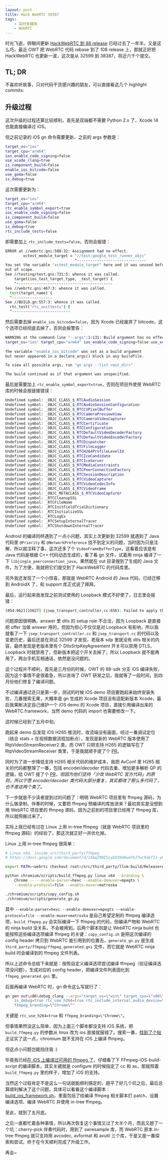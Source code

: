 ```yaml
---
layout: post
title: Hack WebRTC 38387
tags:
    - 实时多媒体
    - WebRTC
---
```


时光飞逝，转眼间更新 [HackWebRTC 到 88 release](/2021/06/21/Hack-WebRTC-32599/index.html) 已经过去了一年半。又是这么巧，最近 OWT 把 WebRTC 代码 rebase 到了 108 release 上，那就正好把 HackWebRTC 也更新一波，这次是从 32599 到 38387，将近六千个提交。

## TL; DR

不喜欢听故事，只对代码干货感兴趣的朋友，可以直接看这几个 highlight commits:

## 升级过程

这次升级的过程还算比较顺利，首先是双端都不需要 Python 2.x 了，Xcode 14 也能直接编译过 iOS。

但之前记录的 iOS gn 命令需要更新，之前的 args 参数是：

```bash
target_os="ios"
target_cpu="arm64"
ios_enable_code_signing=false
use_xcode_clang=true
is_component_build=false
enable_ios_bitcode=false
use_goma=false
is_debug=true
```

这次需要更新为：

```bash
target_os="ios"
target_cpu="arm64"
rtc_enable_symbol_export=true
ios_enable_code_signing=false
is_component_build=false
use_goma=false
is_debug=true
rtc_include_tests=false
```

即需要加上 `rtc_include_tests=false`，否则会报错：

```bash
ERROR at //webrtc.gni:508:32: Assignment had no effect.
        xctest_module_target = "//test:google_test_runner_objc"
                               ^-------------------------------
You set the variable "xctest_module_target" here and it was unused before it went
out of scope.
See //testing/test.gni:731:5: whence it was called.
    target(ios_test_target_type, _test_target) {
    ^-------------------------------------------
See //webrtc.gni:467:3: whence it was called.
  test(target_name) {
  ^------------------
See //BUILD.gn:557:3: whence it was called.
  rtc_test("rtc_unittests") {
  ^--------------------------
```

然后需要去掉 `enable_ios_bitcode=false`，因为 Xcode 已经废弃了 bitcode，这个选项已经彻底去掉了，否则会报警告：

```bash
WARNING at the command-line "--args":1:131: Build argument has no effect.
target_os="ios" target_cpu="arm64" ios_enable_code_signing=false use_xcode_clang=true is_component_build=false enable_ios_bitcode=false use_goma=false is_debug=true rtc_include_tests=false
                                                                                                                                  ^----
The variable "enable_ios_bitcode" was set as a build argument
but never appeared in a declare_args() block in any buildfile.

To view all possible args, run "gn args --list <out_dir>"

The build continued as if that argument was unspecified.
```

最后是需要加上 `rtc_enable_symbol_export=true`，否则在项目外使用 WebRTC 库的时候会报链接错误：

```bash
Undefined symbol: _OBJC_CLASS_$_RTCAudioSession
Undefined symbol: _OBJC_CLASS_$_RTCAudioSessionConfiguration
Undefined symbol: _OBJC_CLASS_$_RTCCVPixelBuffer
Undefined symbol: _OBJC_CLASS_$_RTCCameraPreviewView
Undefined symbol: _OBJC_CLASS_$_RTCCameraVideoCapturer
Undefined symbol: _OBJC_CLASS_$_RTCCertificate
Undefined symbol: _OBJC_CLASS_$_RTCConfiguration
Undefined symbol: _OBJC_CLASS_$_RTCDefaultVideoDecoderFactory
Undefined symbol: _OBJC_CLASS_$_RTCDefaultVideoEncoderFactory
Undefined symbol: _OBJC_CLASS_$_RTCDispatcher
Undefined symbol: _OBJC_CLASS_$_RTCFileLogger
Undefined symbol: _OBJC_CLASS_$_RTCH264ProfileLevelId
Undefined symbol: _OBJC_CLASS_$_RTCIceCandidate
Undefined symbol: _OBJC_CLASS_$_RTCIceServer
Undefined symbol: _OBJC_CLASS_$_RTCMediaConstraints
Undefined symbol: _OBJC_CLASS_$_RTCPeerConnectionFactory
Undefined symbol: _OBJC_CLASS_$_RTCSessionDescription
Undefined symbol: _OBJC_CLASS_$_RTCVideoCapturer
Undefined symbol: _OBJC_CLASS_$_RTCVideoCodecInfo
Undefined symbol: _OBJC_CLASS_$_RTCVideoFrame
Undefined symbol: _OBJC_METACLASS_$_RTCVideoCapturer
Undefined symbol: _RTCCleanupSSL
Undefined symbol: _RTCFileName
Undefined symbol: _RTCInitFieldTrialDictionary
Undefined symbol: _RTCInitializeSSL
Undefined symbol: _RTCLogEx
Undefined symbol: _RTCSetupInternalTracer
Undefined symbol: _RTCShutdownInternalTracer
```

Android 的编译同样遇到了一点小问题，其实上次更新到 32599 就遇到了 Java 代码里 `@Priority` 和 `@NetworkPreference` 找不到定义的问题，当时因为只是注解，所以就注释了事，这次还多了个 `VideoFrameBufferType`，这看着应该是有 Java 代码是根据 C++ 代码动态生成的，看了看 gn 文件，试着用 ninja 编译了一下 `libjingle_peerconnection_java`，果然就在 out 目录搜到了生成的 Java 文件。为了方便，我就把它们提交到了 HackWebRTC 的代码库里。

另外我还发现了一个小惊喜，那就是 WebRTC Android 的 Java 代码，已经迁移到 AndroidX 了，和 support 库正式说了拜拜。

最后，运行起来我发现之前测试使用的 Loopback 模式不好使了，日志里会报错：

```bash
[054:062][15627] (jsep_transport_controller.cc:656): Failed to apply the description for m= section with mid='0': Answerer must use either active or passive value for setup attribute. (INVALID_PARAMETER)
```

问题原因很明确，answer 里 dtls 的 setup role 不合法，因为 Loopback 是直接把 offer 当做 answer 用的，但因为担心不仅仅是对 Loopback 有影响，所以我就看了一下 `jsep_transport_controller.cc` 和 `jsep_transport.cc` 的代码以及变更历史，最后还是在测试 32599 才发现，老版本 sdp 里就没有 dtls 相关的内容，最终发现是老版本里有个 DtlsSrtpKeyAgreement 开关可以禁用 DTLS，Loopback 时就禁用了，但新版本把这个开关去掉了，所以 Loopback 就不能再用了。两台手机互相通话，依然是没问题的。























这个过程并不顺利，首先是三月份的时候，OWT 的 88-sdk 分支 iOS 编译失败，因为这个事情不是很着急，所以咨询了 OWT 研发之后，我就等了一段时间，到四月份他们修复了编译问题。

不过编译通过还只是第一步，测试的时候 iOS demo 项目要跑起来始终安装失败，几番搜索无果，大概率是 gn 生成的 Xcode 项目没有适配新版本 Xcode，最后我果断决定自己维护一个 iOS demo 的 Xcode 项目，直接引用编译出来的 WebRTC.framework，当然 demo 代码的 import 也需要修改一下。

这时候已经到了五月中旬。

跑起来 demo 后发现 iOS H265 推流时，收流端没有画面，经过一番调试定位（结合 stats + 在视频数据流程加断点），发现是新的 WebRTC 版本使用了 RtpVideoStreamReceiver2 类，而 OWT 只把支持 H265 的逻辑写在了 RtpVideoStreamReceiver 类里，于是我就顺手提了个 [PR](https://github.com/open-webrtc-toolkit/owt-deps-webrtc/pull/142)。

同时为了进一步降低支持 H265 相关代码的维护成本，我把 AvConf 里 H265 相关的代码都整理了一番，包括 encoder/decoder 代码去重、增加更多解析 QP 的逻辑，给 OWT 提了个 [PR](https://github.com/open-webrtc-toolkit/owt-deps-webrtc/pull/143)，_但因为他们坚持「少改 WebRTC 官方代码」的原则，所以宁愿 encoder/decoder 类代码大部分重复，其实都改了那么多代码了，也不差这两个类了_。

下一步就是不少读者提到过的问题了：明明 WebRTC 项目里有 ffmpeg 源码，为什么做录制、伴奏的时候，又要把 ffmpeg 预编译的库放进来？最初其实是没想到用 WebRTC 项目里的 ffmpeg 源码，因为之前别的项目里已经用了 ffmpeg 库，所以就照搬过来了。

实际上我已经有过在 Linux 上用 in-tree ffmpeg（就是 WebRTC 项目里的 ffmpeg 源码）的经验了，那这次就正好一并优化掉。

Linux 上用 in-tree ffmpeg 很简单：

```bash
# Linux x64, inside src/third_party/ffmpeg
# https://docs.google.com/document/d/14bqZ9NISsyEO3948wehhJ7wc9deTIz-yHUhF1MQp7Po/edit

export PATH=<webrtc checkout root>/src/third_party/llvm-build/Release+Asserts/bin:$PATH

python chromium/scripts/build_ffmpeg.py linux x64 --branding \
    Chrome -- --enable-parser=hevc --enable-demuxer=mpegts \
    --enable-protocol=file --enable-muxer=matroska

./chromium/scripts/copy_config.sh
./chromium/scripts/generate_gn.py
```

其中 `--enable-parser=hevc --enable-demuxer=mpegts --enable-protocol=file --enable-muxer=matroska` 是自己希望定制的 ffmpeg 编译选项，`build_ffmpeg.py` 会实际编译一下 ffmpeg 的代码，但编译产物和 WebRTC 的 ninja build 没关系，不会被用到。后两个脚本则是让 WebRTC ninja build 也能按照这些编译选项编译 ffmpeg 的关键：`copy_config.sh` 是把这次编译的 config header 拷贝到 WebRTC 能引用到的位置去，`generate_gn.py` 是生成 `third_party/ffmpeg/ffmpeg_generated.gni` 文件，而它就是 WebRTC ninja build 时会编译到的 ffmpeg 文件列表。

所以上述命令总结下来就是：按照自定义编译选项尝试编译 ffmpeg（验证编译选项没问题），生成对应的 config header，把编译文件列表固化到 `ffmpeg_generated.gni` 里。

后面再编译 WebRTC 时，gn 命令这么写就行了：

```bash
gn gen out\x86\debug_clang --args="target_os=\"win\" target_cpu=\"x86\" \
    is_debug=true rtc_use_h264=true rtc_include_internal_audio_device=true \
    ffmpeg_branding=\"Chrome\""
```

关键是 `rtc_use_h264=true` 和 `ffmpeg_branding=\"Chrome\"`。

但事情果然没这么简单，因为上面三个脚本都没支持 iOS 系统，把 `build_ffmpeg.py` 的参数从 linux 改为 ios 直接就报错了。搜索一番，[找到了个帖子](https://groups.google.com/a/chromium.org/g/chromium-dev/c/NGdjZFcZAUI)证实了这一点，chromium 就不支持在 iOS 上编译 ffmpeg。

但这点小问题岂能挡住我 :)

毕竟我已经[在 iOS 上编译过可用的 ffmpeg 了](https://github.com/kewlbear/FFmpeg-iOS-build-script)，仔细看了下 FFmpeg-iOS-build-script 的编译脚本，其实关键就是 configure 的时候指定了 cc 和 as，那就照着 `build_ffmpeg.py` 里的样子，增加了 iOS 的支持。

当然这个过程肯定不是这么一句话就能顺利搞定的，趟平了好几个坑之后，最后总算顺利解决了这个问题，具体可以看看这个编译脚本：[build_ios_framework.sh](https://github.com/HackWebRTC/webrtc/blob/hack_webrtc_32599/sdk/build_ios_framework.sh)，里面包括了给编译 ffmpeg 相关脚本打 patch、设置编译选项、编译 WebRTC 并使用 in-tree ffmpeg。

至此，就到了五月底。

之后一直都忙着各种事情，所以再次恢复这个事情又过了大半个月，而且又趟了一个坑：cherry-pick 伴奏代码时，用到了 swresample 库，而 WebRTC 原本 in-tree ffmpeg 就只支持用 avcodec, avformat 和 avutil 三个库，于是又是一番探索和尝试，终于在今天顺利完成了升级工作。

再会~
